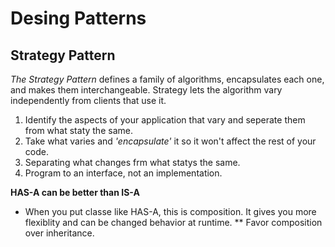 # Desing Patterns

## Strategy Pattern

*The Strategy Pattern* defines a family of algorithms, encapsulates each one, and makes them interchangeable. Strategy lets the algorithm vary independently from clients that use it.

1. Identify the aspects of your application that vary and seperate them from what staty the same.
2. Take what varies and *'encapsulate'* it so it won't affect the rest of your code.
3. Separating what changes frm what statys the same.
4. Program to an interface, not an implementation.

**HAS-A can be better than IS-A**
* When you put classe like HAS-A, this is composition. It gives you more flexiblity and can be changed behavior at runtime.
** Favor composition over inheritance.
